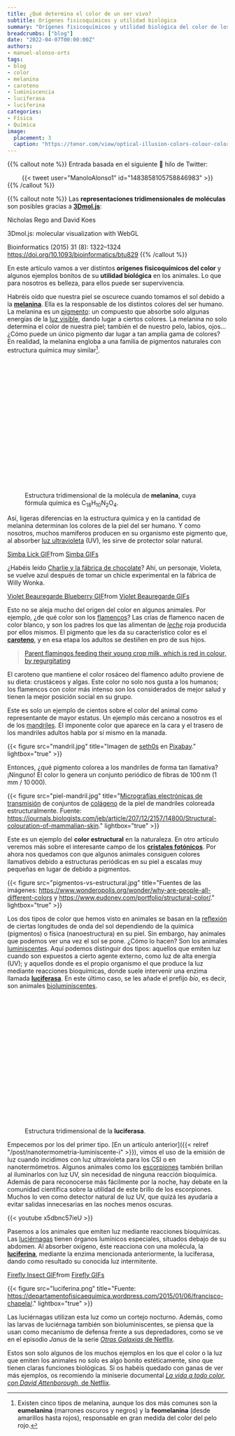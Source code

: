 ```yaml
---
title: ¿Qué determina el color de un ser vivo?
subtitle: Orígenes fisicoquímicos y utilidad biológica
summary: "Orígenes fisicoquímicos y utilidad biológica del color de los animales."
breadcrumbs: ["blog"]
date: "2022-04-07T00:00:00Z"
authors:
- manuel-alonso-orts
tags:
- blog
- color
- melanina
- caroteno
- luminiscencia
- luciferasa
- luciferina
categories:
- Física
- Química
image:
  placement: 3
  caption: "https://tenor.com/view/optical-illusion-colors-colour-color-gif-5338343"
---
```


<script src="https://3Dmol.csb.pitt.edu/build/3Dmol-min.js"></script>

{{% callout note %}}
Entrada basada en el siguiente 🧵 hilo de Twitter:
<div align="center">
{{< tweet user="ManoloAlonso1" id="1483858105758846983" >}}
</div>
{{% /callout %}}

{{% callout note %}}
Las **representaciones tridimensionales de moléculas** son posibles gracias a [**3Dmol.js**](https://3dmol.csb.pitt.edu):

Nicholas Rego and David Koes

3Dmol.js: molecular visualization with WebGL

Bioinformatics (2015) 31 (8): 1322–1324 https://doi.org/10.1093/bioinformatics/btu829
{{% /callout %}}

En este artículo vamos a ver distintos **orígenes fisicoquímicos del color** y algunos ejemplos bonitos de su **utilidad biológica** en los animales. Lo que para nosotros es belleza, para ellos puede ser supervivencia.

Habréis oído que nuestra piel se oscurece cuando tomamos el sol debido a la [**melanina**](https://es.wikipedia.org/wiki/Melanina). Ella es la responsable de los distintos colores del ser humano. La melanina es un [pigmento](https://es.wikipedia.org/wiki/Pigmento): un compuesto que absorbe solo algunas energías de la [luz visible](https://es.wikipedia.org/wiki/Espectro_visible), dando lugar a ciertos colores. La melanina no solo determina el color de nuestra piel; también el de nuestro pelo, labios, ojos... ¿Cómo puede un único pigmento dar lugar a tan amplia gama de colores? En realidad, la melanina engloba a una familia de pigmentos naturales con estructura química muy similar[^1].

[^1]: Existen cinco tipos de melanina, aunque los dos más comunes son la **eumelanina** (marrones oscuros y negros) y la **feomelanina** (desde amarillos hasta rojos), responsable en gran medida del color del pelo rojo.

<figure>
<div style="height: 300px; width: 100%; position: relative;" class='viewer_3Dmoljs' data-cid='6325610' data-backgroundalpha='0.0' data-style='stick;sphere:radius~0.5' data-spin='axis:y'></div>
<figcaption>Estructura tridimensional de la molécula de <strong>melanina</strong>, cuya fórmula química es C<sub>18</sub>H<sub>10</sub>N<sub>2</sub>O<sub>4</sub>.</figcaption>
</figure>

Así, ligeras diferencias en la estructura química y en la cantidad de melanina determinan los colores de la piel del ser humano. Y como nosotros, muchos mamíferos producen en su organismo este pigmento que, al absorber [luz ultravioleta](https://es.wikipedia.org/wiki/Radiación_ultravioleta) (UV), les sirve de protector solar natural.

<div class="tenor-gif-embed" data-postid="8591664" data-share-method="host" data-aspect-ratio="2.13675" data-width="100%"><a href="https://tenor.com/view/simba-lick-nala-lion-king-kiss-gif-8591664">Simba Lick GIF</a>from <a href="https://tenor.com/search/simba-gifs">Simba GIFs</a></div> <script type="text/javascript" async src="https://tenor.com/embed.js"></script>

¿Habéis leído [Charlie y la fábrica de chocolate](https://es.wikipedia.org/wiki/Charlie_y_la_fábrica_de_chocolate)? Ahí, un personaje, Violeta, se vuelve azul después de tomar un chicle experimental en la fábrica de Willy Wonka.

<div class="tenor-gif-embed" data-postid="24948738" data-share-method="host" data-aspect-ratio="1.77778" data-width="100%"><a href="https://tenor.com/view/violet-beauregarde-blueberry-violet-willy-wonka-blueberries-willy-wonka-gif-24948738">Violet Beauregarde Blueberry GIF</a>from <a href="https://tenor.com/search/violet+beauregarde-gifs">Violet Beauregarde GIFs</a></div> <script type="text/javascript" async src="https://tenor.com/embed.js"></script>

Esto no se aleja mucho del origen del color en algunos animales. Por ejemplo, ¿de qué color son los [flamencos](https://es.wikipedia.org/wiki/Phoenicopterus)? Las crías de flamenco nacen de color blanco, y son los padres los que las alimentan de [*leche*](https://es.wikipedia.org/wiki/Leche_de_buche) roja producida por ellos mismos. El pigmento que les da su característico color es el [**caroteno**](https://es.wikipedia.org/wiki/Caroteno), y en esa etapa los adultos se destiñen en pro de sus hijos.

<blockquote class="imgur-embed-pub" lang="en" data-id="gslbWRj"  ><a href="//imgur.com/gslbWRj">Parent flamingos feeding their young crop milk, which is red in colour, by regurgitating</a></blockquote><script async src="//s.imgur.com/min/embed.js" charset="utf-8"></script>

El caroteno que mantiene el color rosáceo del flamenco adulto proviene de su dieta: crustáceos y algas. Este color no solo nos gusta a los humanos; los flamencos con color más intenso son los considerados de mejor salud y tienen la mejor posición social en su grupo.

Este es solo un ejemplo de cientos sobre el color del animal como representante de mayor estatus. Un ejemplo más cercano a nosotros es el de los [mandriles](https://es.wikipedia.org/wiki/Mandrillus_sphinx). El imponente color que aparece en la cara y el trasero de los mandriles adultos habla por sí mismo en la manada.

{{< figure src="mandril.jpg" title="Imagen de [seth0s](https://pixabay.com/es/users/seth0s-816508/) en [Pixabay](https://pixabay.com/es/)." lightbox="true" >}}

Entonces, ¿qué pigmento colorea a los mandriles de forma tan llamativa? ¡Ninguno! El color lo genera un conjunto periódico de fibras de 100&thinsp;nm (1&thinsp;mm / 10&thinsp;000).

{{< figure src="piel-mandril.jpg" title="[Micrografías electrónicas de transmisión](https://es.wikipedia.org/wiki/Microscopio_electrónico_de_transmisión) de conjuntos de [colágeno](https://es.wikipedia.org/wiki/Colágeno) de la piel de mandriles coloreada estructuralmente. Fuente: https://journals.biologists.com/jeb/article/207/12/2157/14800/Structural-colouration-of-mammalian-skin." lightbox="true" >}}

Este es un ejemplo del **color estructural** en la naturaleza. En otro artículo veremos más sobre el interesante campo de los [**cristales fotónicos**](https://es.wikipedia.org/wiki/Cristal_fotónico). Por ahora nos quedamos con que algunos animales consiguen colores llamativos debido a estructuras periódicas en su piel a escalas muy pequeñas en lugar de debido a pigmentos.

{{< figure src="pigmentos-vs-estructural.jpg" title="Fuentes de las imágenes: https://www.wonderopolis.org/wonder/why-are-people-all-different-colors y https://www.eudonev.com/portfolio/structural-color/." lightbox="true" >}}

Los dos tipos de color que hemos visto en animales se basan en la [reflexión](https://es.wikipedia.org/wiki/Reflexión_(f%C3%ADsica)) de ciertas longitudes de onda del sol dependiendo de la química (pigmentos) o física (nanoestructura) en su piel. Sin embargo, hay animales que podemos ver una vez el sol se pone. ¿Cómo lo hacen? Son los animales [luminiscentes](https://es.wikipedia.org/wiki/Luminiscencia). Aquí podemos distinguir dos tipos: aquellos que emiten luz cuando son expuestos a cierto agente externo, como luz de alta energía (UV); y aquellos donde es el propio organismo el que produce la luz mediante reacciones bioquímicas, donde suele intervenir una enzima llamada [**luciferasa**](https://es.wikipedia.org/wiki/Luciferasa). En este último caso, se les añade el prefijo *bio*, es decir, son animales [bioluminiscentes](https://es.wikipedia.org/wiki/Bioluminiscencia).

<figure>
<div style="height: 300px; width: 100%; position: relative;" class='viewer_3Dmoljs' data-href='luciferasa.pdb' data-backgroundalpha='0.0' data-style='cartoon:color=spectrum' data-spin='axis:y'></div>
<figcaption>Estructura tridimensional de la <strong>luciferasa</strong>.</figcaption>
</figure>

Empecemos por los del primer tipo. [En un artículo anterior]({{< relref "/post/nanotermometria-luminiscente-i" >}}), vimos el uso de la emisión de luz cuando incidimos con luz ultravioleta para los CSI o en nanotermómetros. Algunos animales como los [escorpiones](https://es.wikipedia.org/wiki/Scorpiones) también brillan al iluminarlos con luz UV, sin necesidad de ninguna reacción bioquímica. Además de para reconocerse más fácilmente por la noche, hay debate en la comunidad científica sobre la utilidad de este brillo de los escorpiones. Muchos lo ven como detector natural de luz UV, que quizá les ayudaría a evitar salidas innecesarias en las noches menos oscuras.

{{< youtube x5dbnc57ieU >}}

Pasemos a los animales que emiten luz mediante reacciones bioquímicas. Las [luciérnagas](https://es.wikipedia.org/wiki/Lampyridae) tienen órganos lumínicos especiales, situados debajo de su abdomen. Al absorber oxígeno, éste reacciona con una molécula, la [**luciferina**](https://es.wikipedia.org/wiki/Luciferina_(molécula)), mediante la enzima mencionada anteriormente, la luciferasa, dando como resultado su conocida luz intermitente.

<div class="tenor-gif-embed" data-postid="10662715" data-share-method="host" data-aspect-ratio="1.57778" data-width="100%"><a href="https://tenor.com/view/firefly-insect-gif-10662715">Firefly Insect GIF</a>from <a href="https://tenor.com/search/firefly-gifs">Firefly GIFs</a></div> <script type="text/javascript" async src="https://tenor.com/embed.js"></script>

{{< figure src="luciferina.png" title="Fuente: https://departamentofisicaequimica.wordpress.com/2015/01/06/francisco-chapela/." lightbox="true" >}}

Las luciérnagas utilizan esta luz como un cortejo nocturno. Además, como las larvas de luciérnaga también son bioluminiscentes, se piensa que la usan como mecanismo de defensa frente a sus depredadores, como se ve en el episodio *Janus* de la serie [*Otras Galaxias* de Netflix](https://www.netflix.com/title/80221410).

Estos son solo algunos de los muchos ejemplos en los que el color o la luz que emiten los animales no solo es algo bonito estéticamente, sino que tienen claras funciones biológicas. Si os habéis quedado con ganas de ver más ejemplos, os recomiendo la miniserie documental [*La vida a todo color, con David Attenborough*, de Netflix](https://www.netflix.com/title/81036559).
